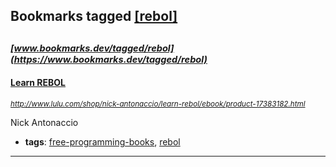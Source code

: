 ## Bookmarks tagged [[rebol]](https://www.bookmarks.dev/search?q=[rebol])

_<sup><sup>[www.bookmarks.dev/tagged/rebol](https://www.bookmarks.dev/tagged/rebol)</sup></sup>_
---
#### [Learn REBOL](http://www.lulu.com/shop/nick-antonaccio/learn-rebol/ebook/product-17383182.html)
_<sup>http://www.lulu.com/shop/nick-antonaccio/learn-rebol/ebook/product-17383182.html</sup>_

Nick Antonaccio
* **tags**: [free-programming-books](../tagged/free-programming-books.md), [rebol](../tagged/rebol.md)
---
